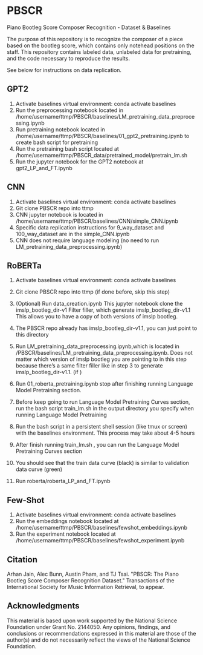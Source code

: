 # PBSCR
Piano Bootleg Score Composer Recognition - Dataset &amp; Baselines

The purpose of this repository is to recognize the composer of a piece based on the bootleg score, which contains only notehead positions on the staff. This repository contains labeled data, unlabeled data for pretraining, and the code necessary to reproduce the results.

See below for instructions on data replication.

## GPT2
1. Activate baselines virtual environment: conda activate baselines
2. Run the preprocessing notebook located in /home/username/ttmp/PBSCR/baselines/LM_pretraining_data_preprocessing.ipynb
3. Run pretraining notebook located in /home/username/ttmp/PBSCR/baselines/01_gpt2_pretraining.ipynb to create bash script for pretraining
4. Run the pretraining bash script located at /home/username/ttmp/PBSCR_data/pretrained_model/pretrain_lm.sh
5. Run the jupyter notebook for the GPT2 notebook at gpt2_LP_and_FT.ipynb

## CNN
1. Activate baselines virtual environment: conda activate baselines
2. Git clone PBSCR repo into ttmp
3. CNN jupyter notebook is located in /home/username/ttmp/PBSCR/baselines/CNN/simple_CNN.ipynb
4. Specific data replication instructions for 9_way_dataset and 100_way_dataset are in the simple_CNN.ipynb
5. CNN does not require language modeling (no need to run LM_pretraining_data_preprocessing.ipynb)

## RoBERTa
1. Activate baselines virtual environment: conda activate baselines
2. Git clone PBSCR repo into ttmp (if done before, skip this step)
3. (Optional) Run  data_creation.ipynb
   This jupyter notebook clone the imslp_bootleg_dir-v1
   Filter filler, which generate imslp_bootleg_dir-v1.1
   This allows you to have a copy of both versions of imslp bootleg.
6. The PBSCR repo already has imslp_bootleg_dir-v1.1, you can just point to this directory
7. Run LM_pretraining_data_preprocessing.ipynb,which is located in /PBSCR/baselines/LM_pretraining_data_preprocessing.ipynb. Does not matter which version of  imslp bootleg you are pointing to in this step because there’s a same filter filler like in step 3 to generate imslp_bootleg_dir-v1.1. (if )

8. Run 01_roberta_pretraining.ipynb stop after finishing running Language Model Pretraining section.
9. Before keep going to run Language Model Pretraining Curves section, run the bash script  train_lm.sh in the output directory you specify when running Language Model Pretraining
10. Run the bash script in a persistent shell session (like tmux or screen) with the baselines environment. This process may take about 4-5 hours
11. After finish running train_lm.sh , you can run the  Language Model Pretraining Curves section
12. You should see that the train data curve (black) is similar to validation data curve (green)
13. Run roberta/roberta_LP_and_FT.ipynb

## Few-Shot
1. Activate baselines virtual environment: conda activate baselines
2. Run the embeddings notebook located at /home/username/ttmp/PBSCR/baselines/fewshot_embeddings.ipynb
3. Run the experiment notebook located at /home/username/ttmp/PBSCR/baselines/fewshot_experiment.ipynb


## Citation

Arhan Jain, Alec Bunn, Austin Pham, and TJ Tsai.  "PBSCR: The Piano Bootleg Score Composer Recognition Dataset."  Transactions of the International Society for Music Information Retrieval, to appear.


## Acknowledgments

This material is based upon work supported by the National Science Foundation under Grant No. 2144050.  Any opinions, findings, and conclusions or recommendations expressed in this material are those of the author(s) and do not necessarily reflect the views of the National Science Foundation.


